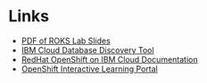 # Links

 - [PDF of ROKS Lab Slides](./assets/ROKS_Onsite_Presentation.pdf)
 - [IBM Cloud Database Discovery Tool](https://www.ibm.com/analytics/us/en/watson-data-platform/db-discovery/)
 - [RedHat OpenShift on IBM Cloud Documentation](https://cloud.ibm.com/docs/openshift?topic=openshift-getting-started)
 - [OpenShift Interactive Learning Portal](https://learn.openshift.com/)
